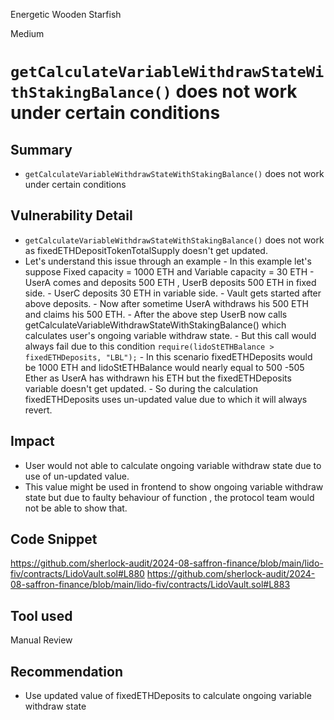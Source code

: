 Energetic Wooden Starfish

Medium

# `getCalculateVariableWithdrawStateWithStakingBalance()` does not work under certain conditions

## Summary
- `getCalculateVariableWithdrawStateWithStakingBalance()` does not work under certain conditions
## Vulnerability Detail
- `getCalculateVariableWithdrawStateWithStakingBalance()` does not work as fixedETHDepositTokenTotalSupply doesn't get updated.
- Let's understand this issue through an example
         - In this example let's suppose Fixed capacity = 1000 ETH and Variable capacity = 30 ETH
         - UserA comes and deposits 500 ETH , UserB deposits 500 ETH in fixed side.
         - UserC deposits 30 ETH in variable side.
         - Vault gets started after above deposits.
         - Now after sometime UserA withdraws his 500 ETH and claims his 500 ETH.
         - After the above step UserB now calls getCalculateVariableWithdrawStateWithStakingBalance() which calculates 
            user's ongoing variable withdraw state.
         -  But this call would always fail due to this condition `require(lidoStETHBalance > fixedETHDeposits, "LBL");`
         - In this scenario fixedETHDeposits would be 1000 ETH and lidoStETHBalance would nearly equal to 500 -505 Ether as 
            UserA has withdrawn his ETH but the fixedETHDeposits variable doesn't get updated.
         - So during the calculation fixedETHDeposits uses un-updated value due to which it will always revert.



## Impact
- User would not able to calculate ongoing variable withdraw state due to use of un-updated value.
- This value might be used in frontend to show ongoing variable withdraw state but due to faulty behaviour of function , the protocol team would not be able to show that.

## Code Snippet
https://github.com/sherlock-audit/2024-08-saffron-finance/blob/main/lido-fiv/contracts/LidoVault.sol#L880
https://github.com/sherlock-audit/2024-08-saffron-finance/blob/main/lido-fiv/contracts/LidoVault.sol#L883
## Tool used

Manual Review

## Recommendation
- Use updated value of fixedETHDeposits to calculate ongoing variable withdraw state